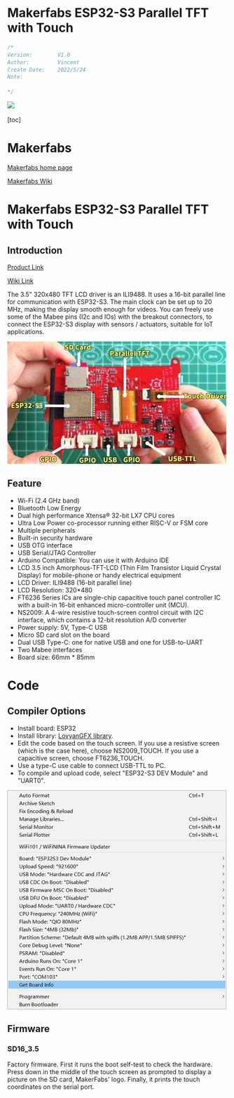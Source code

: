 # Makerfabs ESP32-S3 Parallel TFT with Touch

```c++
/*
Version:		V1.0
Author:			Vincent
Create Date:	2022/5/24
Note:
	
*/
```
![](md_pic/main.gif)


[toc]

# Makerfabs

[Makerfabs home page](https://www.makerfabs.com/)

[Makerfabs Wiki](https://makerfabs.com/wiki/index.php?title=Main_Page)

# Makerfabs ESP32-S3 Parallel TFT with Touch
## Introduction

[Product Link](https://www.makerfabs.com/esp32-s3-parallel-tft-with-touch-ili9488.html)

[Wiki Link](https://www.makerfabs.com/wiki/index.php)

The 3.5" 320x480 TFT LCD driver is an ILI9488. It uses a 16-bit parallel line for communication with ESP32-S3. The main clock can be set up to 20 MHz, making the display smooth enough for videos. You can freely use some of the Mabee pins (I2c and IOs) with the breakout connectors, to connect the ESP32-S3 display with sensors / actuators, suitable for IoT applications.

![back](md_pic/back.jpg)

## Feature

- Wi-Fi (2.4 GHz band)
- Bluetooth Low Energy
- Dual high performance Xtensa® 32-bit LX7 CPU cores
- Ultra Low Power co-processor running either RISC-V or FSM core
- Multiple peripherals
- Built-in security hardware
- USB OTG interface
- USB Serial/JTAG Controller
- Arduino Compatible: You can use it with Arduino IDE
- LCD 3.5 inch Amorphous-TFT-LCD (Thin Film Transistor Liquid Crystal Display) for mobile-phone or handy electrical equipment
- LCD Driver: ILI9488 (16-bit parallel line)
- LCD Resolution: 320*480
- FT6236 Series ICs are single-chip capacitive touch panel controller IC with a built-in 16-bit enhanced micro-controller unit (MCU).
- NS2009: A 4-wire resistive touch-screen control circuit with I2C interface, which contains a 12-bit resolution A/D converter
- Power supply: 5V, Type-C USB
- Micro SD card slot on the board
- Dual USB Type-C: one for native USB and one for USB-to-UART
- Two Mabee interfaces
- Board size: 66mm * 85mm

# Code

## Compiler Options

- Install board: ESP32
- Install library: [LovyanGFX library](https://github.com/lovyan03/LovyanGFX). 
- Edit the code based on the touch screen. If you use a resistive screen (which is the case here), choose NS2009_TOUCH. If you use a capacitive screen, choose FT6236_TOUCH.
- Use a type-C use cable to connect USB-TTL to PC.
- To compile and upload code, select "ESP32-S3 DEV Module" and "UART0".

![](md_pic/complier.jpg)

## Firmware

### SD16_3.5

Factory firmware. First it runs the boot self-test to check the hardware. Press down in the middle of the touch screen as prompted to display a picture on the SD card, MakerFabs' logo. Finally, it prints the touch coordinates on the serial port.
